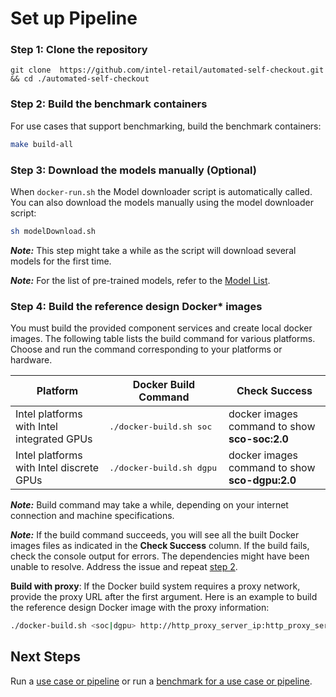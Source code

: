 # Set up Pipeline

### Step 1: Clone the repository

```
git clone  https://github.com/intel-retail/automated-self-checkout.git && cd ./automated-self-checkout
```

### Step 2: Build the benchmark containers

For use cases that support benchmarking, build the benchmark containers:

```bash
make build-all
```

### Step 3: Download the models manually (Optional)

When `docker-run.sh` the Model downloader script is automatically called. You can also download the models manually using the model downloader script:

```bash
sh modelDownload.sh
```

**_Note:_**  This step might take a while as the script will download several models for the first time.

**_Note:_**  For the list of pre-trained models, refer to the [Model List](../configs/models/2022/models.list.yml).

### Step 4: Build the reference design Docker* images

You must build the provided component services and create local docker images. The following table lists the build command for various platforms. Choose and run the command corresponding to your platforms or hardware.

| Platform                                   | Docker Build Command              | Check Success                                     |  
| ------------------------------------------ | ----------------------------------|---------------------------------------------------|
| Intel platforms with Intel integrated GPUs | <pre>./docker-build.sh soc</pre>  | docker images command to show <b>sco-soc:2.0</b>  |
| Intel platforms with Intel discrete GPUs   | <pre>./docker-build.sh dgpu</pre> | docker images command to show <b>sco-dgpu:2.0</b> |

**_Note:_** Build command may take a while, depending on your internet connection and machine specifications.

**_Note:_** If the build command succeeds, you will see all the built Docker images files as indicated in the **Check Success** column. If the build fails, check the console output for errors. The dependencies might have been unable to resolve. Address the issue and repeat [step 2](/pipelinesetup.md#step-2).

**Build with proxy**: If the Docker build system requires a proxy network, provide the proxy URL after the first argument. Here is an example to build the reference design Docker image with the proxy information:

```bash
./docker-build.sh <soc|dgpu> http://http_proxy_server_ip:http_proxy_server_port http(s)://https_proxy_server_ip:https_proxy_server_port
```

## Next Steps

Run a [use case or pipeline](./pipelinerun.md) or run a [benchmark for a use case or pipeline](./pipelinebenchmarking.md).
